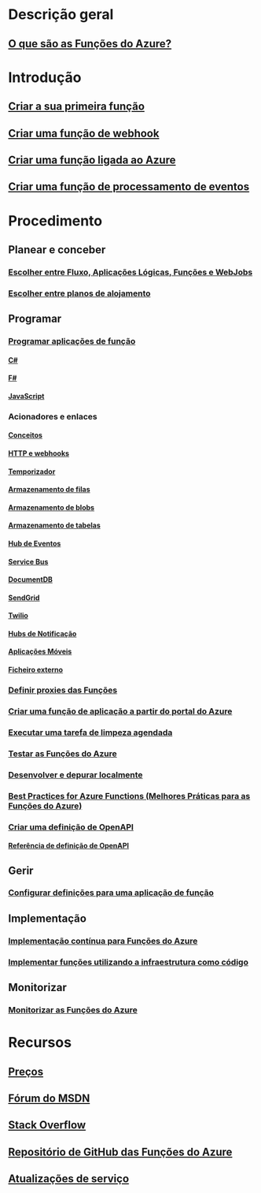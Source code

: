 # Descrição geral
## [O que são as Funções do Azure?](functions-overview.md)
# Introdução
## [Criar a sua primeira função](functions-create-first-azure-function.md)
## [Criar uma função de webhook](functions-create-a-web-hook-or-api-function.md)
## [Criar uma função ligada ao Azure](functions-create-an-azure-connected-function.md)
## [Criar uma função de processamento de eventos](functions-create-an-event-processing-function.md)
# Procedimento
## Planear e conceber
### [Escolher entre Fluxo, Aplicações Lógicas, Funções e WebJobs](functions-compare-logic-apps-ms-flow-webjobs.md)
### [Escolher entre planos de alojamento](functions-scale.md)

## Programar
### [Programar aplicações de função](functions-reference.md)
#### [C#](functions-reference-csharp.md)
#### [F#](functions-reference-fsharp.md)
#### [JavaScript](functions-reference-node.md)
### Acionadores e enlaces
#### [Conceitos](functions-triggers-bindings.md)
#### [HTTP e webhooks](functions-bindings-http-webhook.md)
#### [Temporizador](functions-bindings-timer.md)
#### [Armazenamento de filas](functions-bindings-storage-queue.md)
#### [Armazenamento de blobs](functions-bindings-storage-blob.md)
#### [Armazenamento de tabelas](functions-bindings-storage-table.md)
#### [Hub de Eventos](functions-bindings-event-hubs.md)
#### [Service Bus](functions-bindings-service-bus.md)
#### [DocumentDB](functions-bindings-documentdb.md)
#### [SendGrid](functions-bindings-sendgrid.md)
#### [Twilio](functions-bindings-twilio.md)
#### [Hubs de Notificação](functions-bindings-notification-hubs.md)
#### [Aplicações Móveis](functions-bindings-mobile-apps.md)
#### [Ficheiro externo](functions-bindings-external-file.md)
### [Definir proxies das Funções](functions-proxies.md)
### [Criar uma função de aplicação a partir do portal do Azure](functions-create-function-app-portal.md)
### [Executar uma tarefa de limpeza agendada](functions-scenario-database-table-cleanup.md)
### [Testar as Funções do Azure](functions-test-a-function.md)
### [Desenvolver e depurar localmente](functions-run-local.md)
### [Best Practices for Azure Functions (Melhores Práticas para as Funções do Azure)](functions-best-practices.md)
### [Criar uma definição de OpenAPI](functions-api-definition-getting-started.md)
#### [Referência de definição de OpenAPI](functions-api-definition.md)

## Gerir
### [Configurar definições para uma aplicação de função](functions-how-to-use-azure-function-app-settings.md)

## Implementação
### [Implementação contínua para Funções do Azure](functions-continuous-deployment.md)
### [Implementar funções utilizando a infraestrutura como código](functions-infrastructure-as-code.md)

## Monitorizar
### [Monitorizar as Funções do Azure](functions-monitoring.md)

# Recursos
## [Preços](https://azure.microsoft.com/pricing/details/functions/)  
## [Fórum do MSDN](https://social.msdn.microsoft.com/Forums/en-US/home?forum=AzureFunctions)
## [Stack Overflow](http://stackoverflow.com/questions/tagged/azure-functions)
## [Repositório de GitHub das Funções do Azure](https://github.com/Azure/Azure-Functions/)
## [Atualizações de serviço](https://azure.microsoft.com/en-us/updates/?product=functions&updatetype=&platform=)
